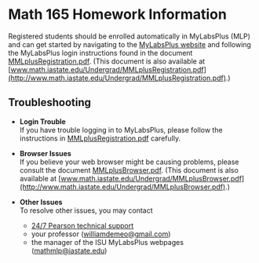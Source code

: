 Math 165 Homework Information
=============================

Registered students should be enrolled automatically in MyLabsPlus (MLP)
and can get started by navigating to the [MyLabsPlus website][] and
following the MyLabsPlus login instructions found in the document
[MMLplusRegistration.pdf](MMLplusRegistration.pdf).
(This document is also available at [www.math.iastate.edu/Undergrad/MMLplusRegistration.pdf](http://www.math.iastate.edu/Undergrad/MMLplusRegistration.pdf).)

## Troubleshooting

+ **Login Trouble**  
  If you have trouble logging in to MyLabsPlus, please follow the
  instructions in [MMLplusRegistration.pdf](MMLplusRegistration.pdf) carefully.

  <!-- If you still have trouble signing up for MLP, -->
  <!-- a representative from Pearson (the publisher of MyLabsPlus) will be -->
  <!-- available on campus from Tuesday August 26 to Thursday August 28 at various -->
  <!-- locations.  Here is the schedule:   -->
  <!--   + Tuesday Aug 26, Carver 385, 9am--4pm   -->
  <!--   + Wednesday Aug 27, Bessey 119, 9am--4pm   -->
  <!--   + Thursday Aug 28, Gilman 1761, 9am--3:30pm   -->

+ **Browser Issues**  
  If you believe your web browser might be causing problems,
  please consult the document [MMLplusBrowser.pdf](MMLplusBrowser.pdf).
  (This document is also available at [www.math.iastate.edu/Undergrad/MMLplusBrowser.pdf](http://www.math.iastate.edu/Undergrad/MMLplusBrowser.pdf).)

+ **Other Issues**  
  To resolve other issues, you may contact  
    + [24/7 Pearson technical support](http://247pearsoned.custhelp.com/)  
	+ your professor ([williamdemeo@gmail.com](mailto:williamdemeo@gmail.com))
	+ the manager of the ISU MyLabsPlus webpages ([mathmlp@iastate.edu](mailto:mathmlp@iastate.edu))


[MyLabsPlus]: http://www.iastate.mylabsplus.com
[MyLabsPlus website]: http://www.iastate.mylabsplus.com


